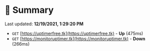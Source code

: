 # 📖 Summary
Last updated: **12/19/2021, 1:29:20 PM**

- `GET` [https://uptimerfree.tk](https://uptimerfree.tk) - **Up** (475ms)
- `GET` [https://monitoruptimer.tk](https://monitoruptimer.tk) - **Down** (266ms)
